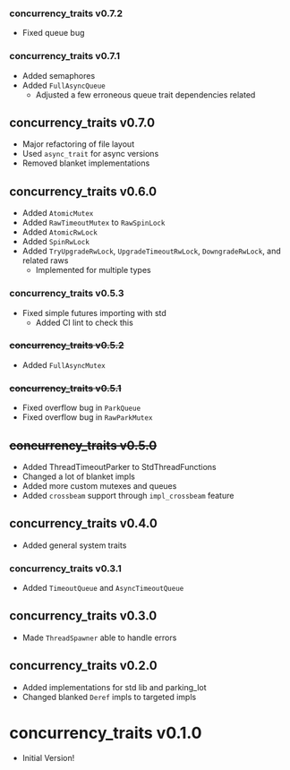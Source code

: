 ### concurrency_traits v0.7.2
- Fixed queue bug

### concurrency_traits v0.7.1
- Added semaphores
- Added `FullAsyncQueue`
  - Adjusted a few erroneous queue trait dependencies related

## concurrency_traits v0.7.0
- Major refactoring of file layout
- Used `async_trait` for async versions
- Removed blanket implementations

## concurrency_traits v0.6.0
- Added `AtomicMutex`
- Added `RawTimeoutMutex` to `RawSpinLock`
- Added `AtomicRwLock`
- Added `SpinRwLock`
- Added `TryUpgradeRwLock`, `UpgradeTimeoutRwLock`, `DowngradeRwLock`, and related raws
  - Implemented for multiple types

### concurrency_traits v0.5.3
- Fixed simple futures importing with std
  - Added CI lint to check this

### ~~concurrency_traits v0.5.2~~
- Added `FullAsyncMutex`

### ~~concurrency_traits v0.5.1~~
- Fixed overflow bug in `ParkQueue`
- Fixed overflow bug in `RawParkMutex`

## ~~concurrency_traits v0.5.0~~
- Added ThreadTimeoutParker to StdThreadFunctions
- Changed a lot of blanket impls
- Added more custom mutexes and queues
- Added `crossbeam` support through `impl_crossbeam` feature

## concurrency_traits v0.4.0
- Added general system traits

### concurrency_traits v0.3.1
- Added `TimeoutQueue` and `AsyncTimeoutQueue`

## concurrency_traits v0.3.0
- Made `ThreadSpawner` able to handle errors

## concurrency_traits v0.2.0
- Added implementations for std lib and parking_lot
- Changed blanked `Deref` impls to targeted impls

# concurrency_traits v0.1.0
- Initial Version!
